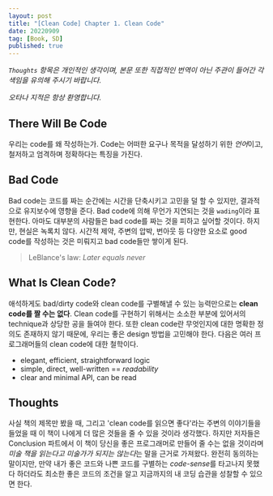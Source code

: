 ```yaml
---
layout: post
title: "[Clean Code] Chapter 1. Clean Code"
date: 20220909
tag: [Book, SD]
published: true
---
```

*`Thoughts` 항목은 개인적인 생각이며, 본문 또한 직접적인 번역이 아닌 주관이 들어간 각색임을 유의해 주시기 바랍니다.*

*오타나 지적은 항상 환영합니다.*

## There Will Be Code
우리는 code를 왜 작성하는가. Code는 어떠한 요구나 목적을 달성하기 위한 *언어*이고, 철저하고 엄격하며 정확하다는 특징을 가진다.

## Bad Code
Bad code는 코드를 짜는 순간에는 시간을 단축시키고 고민을 덜 할 수 있지만, 결과적으로 유지보수에 영향을 준다. Bad code에 의해 무언가 지연되는 것을 `wading`이라 표현한다. 아마도 대부분의 사람들은 bad code를 짜는 것을 피하고 싶어할 것이다. 하지만, 현실은 녹록치 않다. 시간적 제약, 주변의 압박, 번아웃 등 다양한 요소로 good code를 작성하는 것은 미뤄지고 bad code들만 쌓이게 된다. 

> LeBlance's law: *Later equals never*

## What Is Clean Code?
애석하게도 bad/dirty code와 clean code를 구별해낼 수 있는 능력만으로는 **clean code를 짤 수는 없다**. Clean code를 구현하기 위해서는 소소한 부분에 있어서의 technique과 상당한 공을 들여야 한다. 또한 clean code란 무엇인지에 대한 명확한 정의도 존재하지 않기 때문에, 우리는 좋은 design 방법을 고민해야 한다. 다음은 여러 프로그래머들의 clean code에 대한 철학이다.

- elegant, efficient, straightforward logic 
- simple, direct, well-written == *readability*
- clear and minimal API, can be read

## Thoughts
사실 책의 제목만 봤을 때, 그리고 'clean code를 읽으면 좋다'라는 주변의 이야기들을 들었을 때 이 책이 나에게 더 많은 것들을 줄 수 있을 것이라 생각했다. 하지만 저자들은 Conclusion 파트에서 이 책이 당신을 좋은 프로그래머로 만들어 줄 수는 없을 것이라며 *미술 책을 읽는다고 미술가가 되지는 않는다*는 말을 근거로 가져왔다. 완전히 동의하는 말이지만, 만약 내가 좋은 코드와 나쁜 코드를 구별하는 *code-sense*를 타고나지 못했다 하더라도 최소한 좋은 코드의 조건을 알고 지금까지의 내 코딩 습관을 성찰할 수 있으면 한다.